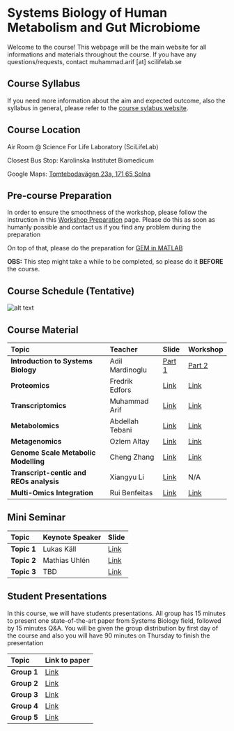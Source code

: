 #  Systems Biology of Human Metabolism and Gut Microbiome

Welcome to the course! This webpage will be the main website for all informations and materials throughout the course. If you have any questions/requests, contact muhammad.arif [at] scilifelab.se

## Course Syllabus

If you need more information about the aim and expected outcome, also the syllabus in general, please refer to the [course sylabus website](http://sysmedicine.com/courses/phd2020/).

## Course Location

Air Room @ Science For Life Laboratory (SciLifeLab)

Closest Bus Stop: Karolinska Institutet Biomedicum

Google Maps: [Tomtebodavägen 23a, 171 65 Solna](https://goo.gl/maps/nBkAmDXNd7te1He47)

## Pre-course Preparation

In order to ensure the smoothness of the workshop, please follow the instruction in this [Workshop Preparation](https://github.com/sysmedicine/phd2020/tree/master/LabPrep) page. Please do this as soon as humanly possible and contact us if you find any problem during the preparation

On top of that, please do the preparation for [GEM in MATLAB](https://github.com/sysmedicine/phd2020/blob/master/GEM/preparation.md)

**OBS:** This step might take a while to be completed, so please do it **BEFORE** the course.

## Course Schedule (Tentative)

![alt text](https://github.com/sysmedicine/phd2020/raw/master/img/schedule.png "Schedule")

## Course Material

| Topic| Teacher| Slide| Workshop|
|:-|:-|:-|:-|
| **Introduction to Systems Biology**| Adil Mardinoglu| [Part 1](https://github.com/sysmedicine/phd2020/raw/master/intro/20200217%20PhD%20course%201.pptx) | [Part 2](https://github.com/sysmedicine/phd2020/raw/master/intro/20200217%20PhD%20course%202.pptx)  |
| **Proteomics**| Fredrik Edfors| [Link](https://raw.githubusercontent.com/sysmedicine/phd2020/master/proteomics/Proteomics_FE.pptx) | [Link](https://docs.google.com/document/d/1Ft0WkGn3mR2rF4dfgwxpdPqfv6_dSfcdTSCwDIIEykQ/edit#)  |
| **Transcriptomics**| Muhammad Arif| [Link](https://raw.githubusercontent.com/sysmedicine/phd2020/master/transcriptomics/slides/transcriptomics_phd2020.pptx) | [Link](https://github.com/sysmedicine/phd2020/tree/master/transcriptomics)  |
| **Metabolomics**| Abdellah Tebani| [Link](https://raw.githubusercontent.com/sysmedicine/phd2020/master/metabolomics/Dr_Abdellah_TEBANI_Metabolomics_SysMed_2020.pdf) | [Link](https://github.com/sysmedicine/phd2020/raw/master/metabolomics/data/metabolomics_sysmed_2020.zip)  |
| **Metagenomics**| Ozlem Altay| [Link]() | [Link](https://github.com/sysmedicine/phd2020/tree/master/metagenomics)  |
| **Genome Scale Metabolic Modelling**| Cheng Zhang | [Link]() | [Link](https://github.com/sysmedicine/phd2020/tree/master/GEM)  |
| **Transcript-centic and REOs analysis**| Xiangyu Li | [Link](https://raw.githubusercontent.com/sysmedicine/phd2020/master/REO/Day4_Transcript_and_REOs-based_analysis.pptx) | N/A  |
| **Multi-Omics Integration**| Rui Benfeitas| [Link]() | [Link]()  |

## Mini Seminar

| Topic        | Keynote Speaker | Slide|
|:-|:-|:-|
| **Topic 1**| Lukas Käll | [Link]() |
| **Topic 2**| Mathias Uhlén | [Link]()  |
| **Topic 3**| TBD | [Link]()  |

## Student Presentations
In this course, we will have students presentations. All group has 15 minutes to present one state-of-the-art paper from Systems Biology field, followed by 15 minutes Q&A. You will be given the group distribution by first day of the course and also you will have 90 minutes on Thursday to finish the presentation

| Topic        | Link to paper|
|:-|:-|
| **Group 1**| [Link](https://github.com/sysmedicine/phd2020/raw/master/papers/paper1.pdf)  |
| **Group 2**| [Link](https://github.com/sysmedicine/phd2020/raw/master/papers/paper2.pdf)  |
| **Group 3**| [Link](https://github.com/sysmedicine/phd2020/raw/master/papers/paper3.pdf)  |
| **Group 4**| [Link](https://github.com/sysmedicine/phd2020/raw/master/papers/paper4.pdf)  |
| **Group 5**| [Link](https://github.com/sysmedicine/phd2020/raw/master/papers/paper5.pdf)  |
